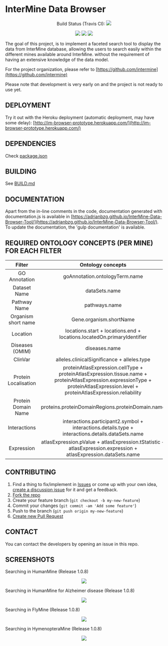 # InterMine Data Browser
<p align="center">Build Status (Travis CI): <a href="https://travis-ci.org/AdrianBZG/InterMine-Data-Browser-Tool"><img src="https://travis-ci.org/AdrianBZG/InterMine-Data-Browser-Tool.svg?branch=master"></a><br>
<p align="center"><img src="https://badges.frapsoft.com/os/v1/open-source.png?v=103"> <a href="LICENSE"><img src="https://img.shields.io/badge/License-LGPL%202.1-blue.svg"></a> <img src="https://img.shields.io/david/strongloop/express.svg"></p>

The goal of this project, is to implement a faceted search tool to display the data from InterMine database, allowing the users to search easily within the different mines available around InterMine. without the requirement of having an extensive knowledge of the data model.

For the project organization, please refer to [https://github.com/intermine](https://github.com/intermine)

Please note that development is very early on and the project is not ready to use yet.

## DEPLOYMENT

Try it out with the Heroku deployment (automatic deployment, may have some delay): [http://im-browser-prototype.herokuapp.com/](http://im-browser-prototype.herokuapp.com/)

## DEPENDENCIES

Check [package.json](package.json)

## BUILDING

See [BUILD.md](BUILD.md)

## DOCUMENTATION

Apart from the in-line comments in the code, documentation generated with documentation.js is available in [https://adrianbzg.github.io/InterMine-Data-Browser-Tool/](https://adrianbzg.github.io/InterMine-Data-Browser-Tool/). To update the documentation, the 'gulp documentation' is available.

## REQUIRED ONTOLOGY CONCEPTS (PER MINE) FOR EACH FILTER

|        Filter        |                                                                                 Ontology concepts                                                                                |
|:--------------------:|:--------------------------------------------------------------------------------------------------------------------------------------------------------------------------------:|
|     GO Annotation    |                                                                          goAnnotation.ontologyTerm.name                                                                          |
|     Dataset Name     |                                                                                   dataSets.name                                                                                  |
|     Pathway Name     |                                                                                   pathways.name                                                                                  |
|  Organism short name |                                                                              Gene.organism.shortName                                                                             |
|       Location       |                                                      locations.start + locations.end + locations.locatedOn.primaryIdentifier                                                     |
|    Diseases (OMIM)   |                                                                                   diseases.name                                                                                  |
|        ClinVar       |                                                                    alleles.clinicalSignificance + alleles.type                                                                   |
| Protein Localisation | proteinAtlasExpression.cellType + proteinAtlasExpression.tissue.name + proteinAtlasExpression.expressionType + proteinAtlasExpression.level + proteinAtlasExpression.reliability |
|  Protein Domain Name |                                                                 proteins.proteinDomainRegions.proteinDomain.name                                                                 |
|     Interactions     |                                         interactions.participant2.symbol + interactions.details.type + interactions.details.dataSets.name                                        |
|      Expression      |                                 atlasExpression.pValue + atlasExpression.tStatistic + atlasExpression.expression + atlasExpression.dataSets.name                                 |

## CONTRIBUTING

1. Find a thing to fix/implement in [Issues](https://github.com/AdrianBZG/InterMine-Data-Browser-Tool/issues?direction=desc&sort=created&state=open) or come up with your own idea, [create a discussion issue](https://github.com/AdrianBZG/InterMine-Data-Browser-Tool/issues/new) for it and get a feedback.
2. [Fork the repo](https://help.github.com/articles/fork-a-repo)
3. Create your feature branch (`git checkout -b my-new-feature`)
4. Commit your changes (`git commit -am 'Add some feature'`)
5. Push to the branch (`git push origin my-new-feature`)
6. [Create new Pull Request](https://help.github.com/articles/using-pull-requests)

## CONTACT

You can contact the developers by opening an issue in this repo.

## SCREENSHOTS

Searching in HumanMine (Release 1.0.8)<br>
<div style="text-align:center"><img src ="https://i.imgur.com/cOELTaQ.png" /></div>

Searching in HumanMine for Alzheimer disease (Release 1.0.8)<br>
<div style="text-align:center"><img src ="https://i.imgur.com/lY6WOZB.png" /></div>

Searching in FlyMine (Release 1.0.8)<br>
<div style="text-align:center"><img src ="https://i.imgur.com/okutJlr.png" /></div>

Searching in HymenopteraMine (Release 1.0.8)<br>
<div style="text-align:center"><img src ="https://i.imgur.com/tK4hbhS.png" /></div>